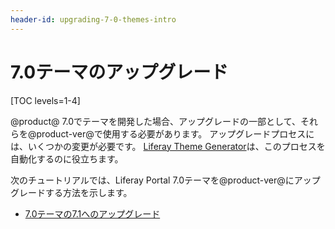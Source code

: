 ```yaml
---
header-id: upgrading-7-0-themes-intro
---
```


# 7.0テーマのアップグレード

[TOC levels=1-4]

@product@ 7.0でテーマを開発した場合、アップグレードの一部として、それらを@product-ver@で使用する必要があります。 アップグレードプロセスには、いくつかの変更が必要です。 [Liferay Theme Generator](/docs/7-1/tutorials/-/knowledge_base/t/creating-themes)は、このプロセスを自動化するのに役立ちます。

次のチュートリアルでは、Liferay Portal 7.0テーマを@product-ver@にアップグレードする方法を示します。

  - [7.0テーマの7.1へのアップグレード](/docs/7-1/tutorials/-/knowledge_base/t/upgrading-7-0-themes-to-7-1)
